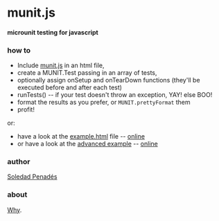 munit.js
========

#### microunit testing for javascript ####

### how to ###

* Include [munit.js](https://github.com/sole/munit.js/blob/master/munit.js) in an html file,
* create a MUNIT.Test passing in an array of tests,
* optionally assign onSetup and onTearDown functions (they'll be executed before and after each test)
* runTests() -- if your test doesn't throw an exception, YAY! else BOO!
* format the results as you prefer, or ```MUNIT.prettyFormat``` them
* profit!

or:

* have a look at the [example.html](https://github.com/sole/munit.js/blob/master/example.html) file -- [online](http://sole.github.com/munit.js/example.html)
* or have a look at the [advanced example](https://github.com/sole/munit.js/blob/master/advanced_example.html) -- [online](http://sole.github.com/munit.js/advanced_example.html)

### author ###

[Soledad Penadés](http://soledadpenades.com)

### about ###

[Why](http://soledadpenades.com/2012/05/28/munit-js-microunit-testing-for-javascript/).
